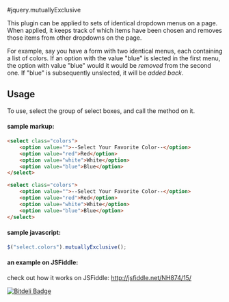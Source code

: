 #jquery.mutuallyExclusive

This plugin can be applied to sets of identical dropdown menus on a page. When applied, it keeps track of which items have been chosen and removes those items from other dropdowns on the page. 

For example, say you have a form with two identical menus, each containing a list of colors. If an option with the value "blue" is slected in the first menu, the option with value "blue" would it would be *removed* from the second one. If "blue" is subsequently unslected, it will be *added back*.

## Usage

To use, select the group of select boxes, and call the method on it. 

#### sample markup:

```HTML
<select class="colors">
    <option value="">--Select Your Favorite Color--</option>
    <option value="red">Red</option>
    <option value="white">White</option>
    <option value="blue">Blue</option> 
</select>

<select class="colors">
    <option value="">--Select Your Favorite Color--</option>
    <option value="red">Red</option>
    <option value="white">White</option>
    <option value="blue">Blue</option> 
</select>
```

#### sample javascript:

```Javascript
$("select.colors").mutuallyExclusive();
```

#### an example on JSFiddle:
check out how it works on JSFiddle:
http://jsfiddle.net/NH874/15/




[![Bitdeli Badge](https://d2weczhvl823v0.cloudfront.net/leoherrick/jquery.mutuallyexclusive/trend.png)](https://bitdeli.com/free "Bitdeli Badge")


